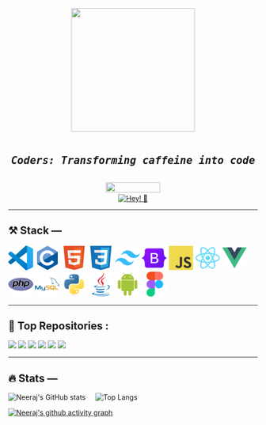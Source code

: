 <div align='center'>
  <img src='https://github.com/antilneeraj/antilneeraj/blob/home/Programmer.png' height='250px' width='250px' />
</div>
<pre align='center'><h2><i>Coders: Transforming caffeine into code</i></h2></pre>
 <div align = "center"><img src="https://komarev.com/ghpvc/?username=antilneeraj&style=flat-square&color=blue" height='21px' width = '110px'/></div>

<div align="center">
<a href="https://git.io/typing-svg"><img src="https://readme-typing-svg.demolab.com?font='trebuchet+ms'&color=61ed44&duration=4000&pause=1000&center=true&vCenter=true&width=440&lines=Hi%2C+I'm+Neeraj;A+passionate+programmer+and;Computer+Engineering+Student++from+India" alt="Hey! 👋" /></a>
</div>

<hr>


## ⚒️ Stack —
  <div>
    <img src='https://github.com/devicons/devicon/blob/master/icons/vscode/vscode-original.svg' height = '50px' width = '50px' title = "VS Code">
    <img src='https://github.com/devicons/devicon/blob/master/icons/c/c-original.svg' height = '50px' width = '50px' title = "C">
    <img src='https://github.com/devicons/devicon/blob/master/icons/html5/html5-original.svg' height = '50px' width = '50px' title = "HTML5">
    <img src='https://github.com/devicons/devicon/blob/master/icons/css3/css3-original.svg' height = '50px' width = '50px' title = "CSS3">
    <img src='https://github.com/devicons/devicon/blob/master/icons/tailwindcss/tailwindcss-plain.svg' height = '50px' width = '50px' title='TailwindCSS'>
    <img src='https://github.com/devicons/devicon/blob/master/icons/bootstrap/bootstrap-original.svg' height = '50px' width = '50px' title = "Bootstrap">
    <img src='https://github.com/devicons/devicon/blob/master/icons/javascript/javascript-original.svg' height = '50px' width = '50px' title = "Javascript">
    <img src='https://github.com/devicons/devicon/blob/master/icons/react/react-original.svg' height = '50px' width = '50px' title = "ReactJS">
    <img src='https://github.com/devicons/devicon/blob/master/icons/vuejs/vuejs-original.svg' height = '50px' width = '50px' title = "VueJS">
    <img src='https://github.com/devicons/devicon/blob/master/icons/php/php-original.svg' height = '50px' width = '50px' title = "PHP">
    <img src='https://github.com/devicons/devicon/blob/master/icons/mysql/mysql-original-wordmark.svg' height = '50px' width = '50px' title = "MySQL">
    <img src='https://github.com/devicons/devicon/blob/master/icons/python/python-original.svg' height = '50px' width = '50px' title = "Python">
    <img src='https://github.com/devicons/devicon/blob/master/icons/java/java-original.svg' height = '50px' width = '50px' title = "JAVA">
    <img src='https://github.com/devicons/devicon/blob/master/icons/android/android-original.svg' height = '50px' width = '50px' title = "Android">
    <img src='https://github.com/devicons/devicon/blob/master/icons/figma/figma-original.svg' height = '50px' width = '50px' title = 'Figma'>
  </div>
  
<hr>

## 🌟 Top Repositories :

<div>
  <a href='https://github.com/antilneeraj/youtube-clone'><img src='https://denvercoder1-github-readme-stats.vercel.app/api/pin/?username=antilneeraj&repo=youtube-clone&theme=react&bg_color=0d1017&title_color=6ce6de&icon_color=61ed44&border_color=61ed44'></a>
  <a href='https://github.com/antilneeraj/SMS'><img src='https://denvercoder1-github-readme-stats.vercel.app/api/pin/?username=antilneeraj&repo=SMS&theme=react&bg_color=0d1017&title_color=6ce6de&icon_color=61ed44&border_color=61ed44'></a>
  <a href='https://github.com/antilneeraj/GFG-POTD'><img src='https://denvercoder1-github-readme-stats.vercel.app/api/pin/?username=antilneeraj&repo=GFG-POTD&theme=react&bg_color=0d1017&title_color=6ce6de&icon_color=61ed44&border_color=61ed44'></a>
  <a href='https://github.com/antilneeraj/Flappybird'><img src='https://denvercoder1-github-readme-stats.vercel.app/api/pin/?username=antilneeraj&repo=Flappybird&theme=react&bg_color=0d1017&title_color=6ce6de&icon_color=61ed44&border_color=61ed44'></a>
  <a href='https://github.com/antilneeraj/AuthenticationApp'><img src='https://denvercoder1-github-readme-stats.vercel.app/api/pin/?username=antilneeraj&repo=AuthenticationApp&theme=react&bg_color=0d1017&title_color=6ce6de&icon_color=61ed44&border_color=61ed44'></a>
  <a href='https://github.com/antilneeraj/Minesweeper'><img src='https://denvercoder1-github-readme-stats.vercel.app/api/pin/?username=antilneeraj&repo=Minesweeper&theme=react&bg_color=0d1017&title_color=6ce6de&icon_color=61ed44&border_color=61ed44'></a>
</div>

<hr>

## 🔥 Stats —
![Neeraj's GitHub stats](https://github-readme-stats.vercel.app/api?username=antilneeraj&show_icons=true&theme=react&border_color=61ed44&bg_color=0d1117)&nbsp;&nbsp;&nbsp;&nbsp;&nbsp;![Top Langs](https://github-readme-stats.vercel.app/api/top-langs/?username=antilneeraj&layout=compact&theme=react&border_color=61ed44&bg_color=0d1117&title_color=6ec6de)

[![Neeraj's github activity graph](https://github-readme-activity-graph.vercel.app/graph?username=antilneeraj&bg_color=0d1117&color=61ed44&line=5fd3f4&point=5fd3f4&area=true&hide_border=true)](https://github.com/ashutosh00710/github-readme-activity-graph)
